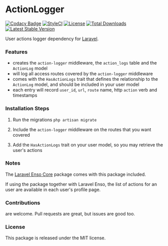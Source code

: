 <!--h-->
# ActionLogger

[![Codacy Badge](https://api.codacy.com/project/badge/Grade/dc3819bf2c654b3d8dcaaed8898b214f)](https://www.codacy.com/app/laravel-enso/ActionLogger?utm_source=github.com&amp;utm_medium=referral&amp;utm_content=laravel-enso/ActionLogger&amp;utm_campaign=Badge_Grade)
[![StyleCI](https://styleci.io/repos/85554059/shield?branch=master)](https://styleci.io/repos/85554059)
[![License](https://poser.pugx.org/laravel-enso/actionlogger/license)](https://packagist.org/packages/laravel-enso/actionlogger)
[![Total Downloads](https://poser.pugx.org/laravel-enso/actionlogger/downloads)](https://packagist.org/packages/laravel-enso/actionlogger)
[![Latest Stable Version](https://poser.pugx.org/laravel-enso/actionlogger/version)](https://packagist.org/packages/laravel-enso/actionlogger)
<!--/h-->

User actions logger dependency for [Laravel](https://laravel.com).

### Features

- creates the `action-logger` middleware, the `action_logs` table and the `ActionLog` model
- will log all access routes covered by the `action-logger` middleware
- comes with the `HasActionLogs` trait that defines the relationship to the `ActionLog` model, and should be included in your user model
- each entry will record `user_id`, `url`, `route` name, http `action` verb and timestamps

### Installation Steps

1. Run the migrations `php artisan migrate`

2. Include the `action-logger` middleware on the routes that you want covered

3. Add the `HasActionLogs` trait on your user model, so you may retrieve the user's  actions

### Notes

The [Laravel Enso Core](https://github.com/laravel-enso/Core) package comes with this package included.

If using the package together with Laravel Enso, the list of actions for an user are available in each user's profile page.

<!--h-->
### Contributions

are welcome. Pull requests are great, but issues are good too.

### License

This package is released under the MIT license.
<!--/h-->